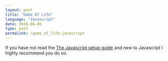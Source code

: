 ```yaml
---
layout: post
title: "Game Of Life"
language: "Javascript"
date: 2016-06-05
type: post
permalink: /game_of_life-javascript
---
```


If you have not read the [The Javascript setup guide](/setup_environment-javascript) and new to Javascript I highly recommend you do so.
